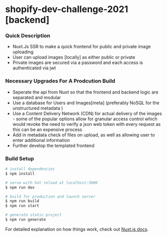 # shopify-dev-challenge-2021 [backend]


### Quick Description

  - Nuxt.Js SSR to make a quick frontend for public and private image uploading
  - User can upload images [locally] as either public or private
  - Private images are secured via a password and each access is authenticated via jwt

### Necessary Upgrades For A Prodcution Build
 - Seperate the api from Nuxt so that the frontend and backend logic are separated and modular
 - Use a database for Users and Images[meta] (preferably NoSQL for the unstructured metadata )
 - Use a Content Delivery Network (CDN) for actual delivery of the images - some of the popular options allow for granular access control which would revoke the need to verify a json web token with every request as this can be an expensive process
 - Add in metadata check of files on upload, as well as allowing user to enter additional information
 - Further develop the templated frontend


### Build Setup

```bash
# install dependencies
$ npm install

# serve with hot reload at localhost:3000
$ npm run dev

# build for production and launch server
$ npm run build
$ npm run start

# generate static project
$ npm run generate
```

For detailed explanation on how things work, check out [Nuxt.js docs](https://nuxtjs.org).


